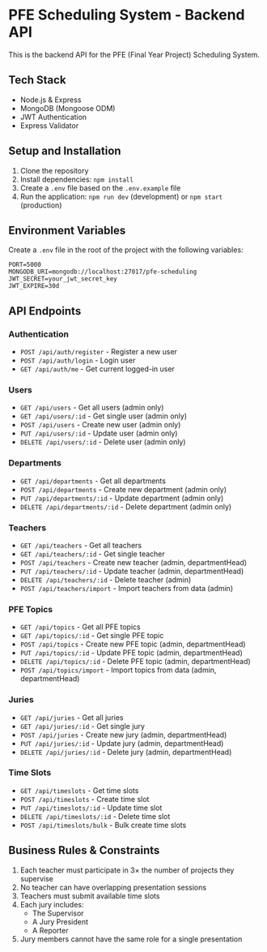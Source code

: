 
# PFE Scheduling System - Backend API

This is the backend API for the PFE (Final Year Project) Scheduling System.

## Tech Stack

- Node.js & Express
- MongoDB (Mongoose ODM)
- JWT Authentication
- Express Validator

## Setup and Installation

1. Clone the repository
2. Install dependencies: `npm install`
3. Create a `.env` file based on the `.env.example` file
4. Run the application: `npm run dev` (development) or `npm start` (production)

## Environment Variables

Create a `.env` file in the root of the project with the following variables:

```
PORT=5000
MONGODB_URI=mongodb://localhost:27017/pfe-scheduling
JWT_SECRET=your_jwt_secret_key
JWT_EXPIRE=30d
```

## API Endpoints

### Authentication

- `POST /api/auth/register` - Register a new user
- `POST /api/auth/login` - Login user
- `GET /api/auth/me` - Get current logged-in user

### Users

- `GET /api/users` - Get all users (admin only)
- `GET /api/users/:id` - Get single user (admin only)
- `POST /api/users` - Create new user (admin only)
- `PUT /api/users/:id` - Update user (admin only)
- `DELETE /api/users/:id` - Delete user (admin only)

### Departments

- `GET /api/departments` - Get all departments
- `POST /api/departments` - Create new department (admin only)
- `PUT /api/departments/:id` - Update department (admin only)
- `DELETE /api/departments/:id` - Delete department (admin only)

### Teachers

- `GET /api/teachers` - Get all teachers
- `GET /api/teachers/:id` - Get single teacher
- `POST /api/teachers` - Create new teacher (admin, departmentHead)
- `PUT /api/teachers/:id` - Update teacher (admin, departmentHead)
- `DELETE /api/teachers/:id` - Delete teacher (admin)
- `POST /api/teachers/import` - Import teachers from data (admin)

### PFE Topics

- `GET /api/topics` - Get all PFE topics
- `GET /api/topics/:id` - Get single PFE topic
- `POST /api/topics` - Create new PFE topic (admin, departmentHead)
- `PUT /api/topics/:id` - Update PFE topic (admin, departmentHead)
- `DELETE /api/topics/:id` - Delete PFE topic (admin, departmentHead)
- `POST /api/topics/import` - Import topics from data (admin, departmentHead)

### Juries

- `GET /api/juries` - Get all juries
- `GET /api/juries/:id` - Get single jury
- `POST /api/juries` - Create new jury (admin, departmentHead)
- `PUT /api/juries/:id` - Update jury (admin, departmentHead)
- `DELETE /api/juries/:id` - Delete jury (admin, departmentHead)

### Time Slots

- `GET /api/timeslots` - Get time slots
- `POST /api/timeslots` - Create time slot
- `PUT /api/timeslots/:id` - Update time slot
- `DELETE /api/timeslots/:id` - Delete time slot
- `POST /api/timeslots/bulk` - Bulk create time slots

## Business Rules & Constraints

1. Each teacher must participate in 3× the number of projects they supervise
2. No teacher can have overlapping presentation sessions
3. Teachers must submit available time slots
4. Each jury includes:
   - The Supervisor
   - A Jury President
   - A Reporter
5. Jury members cannot have the same role for a single presentation
